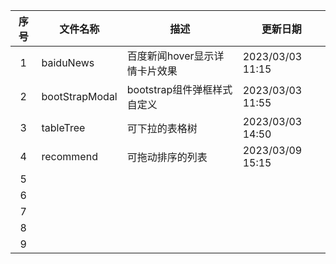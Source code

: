 | 序号 | 文件名称       | 描述                          | 更新日期         |
| :--: | -------------- | ----------------------------- | ---------------- |
|  1   | baiduNews      | 百度新闻hover显示详情卡片效果 | 2023/03/03 11:15 |
|  2   | bootStrapModal | bootstrap组件弹框样式自定义   | 2023/03/03 11:55 |
|  3   | tableTree      | 可下拉的表格树                | 2023/03/03 14:50 |
|  4   | recommend      | 可拖动排序的列表              | 2023/03/09 15:15 |
|  5   |                |                               |                  |
|  6   |                |                               |                  |
|  7   |                |                               |                  |
|  8   |                |                               |                  |
|  9   |                |                               |                  |

